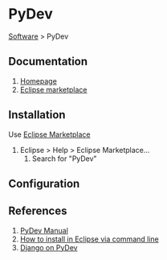 # PyDev

[Software](README.md#p) > PyDev

## Documentation

1. [Homepage](https://www.pydev.org/)
1. [Eclipse marketplace](https://marketplace.eclipse.org/content/pydev-python-ide-eclipse)

## Installation

Use [Eclipse Marketplace](eclipse-marketplace.md)

1. Eclipse > Help > Eclipse Marketplace...
    1. Search for "PyDev"

## Configuration

## References

1. [PyDev Manual](http://pydev.org/manual.html)
1. [How to install in Eclipse via command line](http://stackoverflow.com/questions/15262572/how-to-install-list-of-eclipse-plugins-from-a-script)
1. [Django on PyDev](http://pydev.org/manual_adv_django.html)
